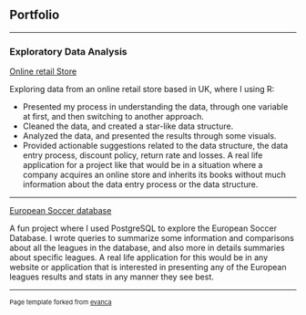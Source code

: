 ## Portfolio

---

### Exploratory Data Analysis

[Online retail Store](https://github.com/shrief-khamis/online-retail-eda)

Exploring data from an online retail store based in UK, where I using R:
* Presented my process in understanding the data, through one variable at first, and then switching to another approach.
* Cleaned the data, and created a star-like data structure.
* Analyzed the data, and presented the results through some visuals.
* Provided actionable suggestions related to the data structure, the data entry process, discount policy, return rate and losses.
A real life application for a project like that would be in a situation where a company acquires an online store and inherits its books without much information about the data entry process or the data structure.

---
[European Soccer database](https://github.com/shrief-khamis/exploring-european-soccer-database)

A fun project where I used PostgreSQL to explore the European Soccer Database.
I wrote queries to summarize some information and comparisons about all the leagues in the database, and also more in details summaries about specific leagues.
A real life application for this would be in any website or application that is interested in presenting any of the European leagues results and stats in any manner they see best.



---
<p style="font-size:11px">Page template forked from <a href="https://github.com/evanca/quick-portfolio">evanca</a></p>
<!-- Remove above link if you don't want to attibute -->
